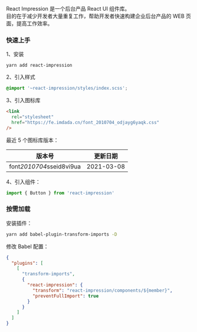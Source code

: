 React Impression 是一个后台产品 React UI 组件库。<br>
目的在于减少开发者大量重复工作，帮助开发者快速构建企业后台产品的 WEB 页面，提高工作效率。<br>

### 快速上手

1、安装

```shell
yarn add react-impression
```

2、引入样式

```scss
@import '~react-impression/styles/index.scss';
```

3、引入图标库

```html
<link
  rel="stylesheet"
  href="https://fe.imdada.cn/font_2010704_odjayg6yaqk.css"
/>
```

最近 5 个图标库版本：

| 版本号                                             | 更新日期   |
| -------------------------------------------------- | ---------- |
| font<span>_</span>2010704<span>_</span>sseid8vi9ua | 2021-03-08 |

4、引入组件：

```js static
import { Button } from 'react-impression'
```

### 按需加载

安装插件：

```sh
yarn add babel-plugin-transform-imports -D
```

修改 Babel 配置：

```json
{
  "plugins": [
    [
      "transform-imports",
      {
        "react-impression": {
          "transform": "react-impression/components/${member}",
          "preventFullImport": true
        }
      }
    ]
  ]
}
```
